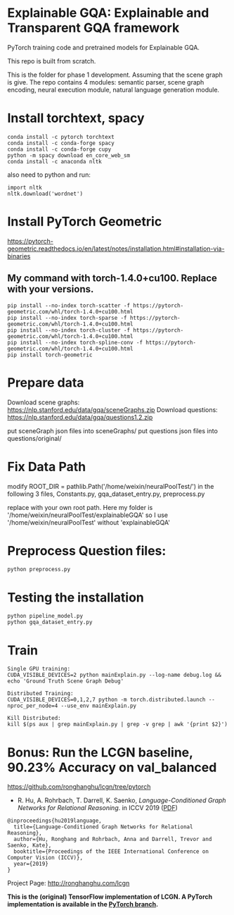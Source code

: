 **Explainable GQA**: Explainable and Transparent GQA framework 
========
PyTorch training code and pretrained models for Explainable GQA. 

This repo is built from scratch. 

This is the folder for phase 1 development. 
Assuming that the scene graph is give. 
The repo contains 4 modules: semantic parser, scene graph encoding, neural execution module, natural language generation module. 



# Install torchtext, spacy
```
conda install -c pytorch torchtext
conda install -c conda-forge spacy
conda install -c conda-forge cupy
python -m spacy download en_core_web_sm
conda install -c anaconda nltk
```
also need to python and run: 


```
import nltk
nltk.download('wordnet')
```

# Install PyTorch Geometric
https://pytorch-geometric.readthedocs.io/en/latest/notes/installation.html#installation-via-binaries


## My command with torch-1.4.0+cu100. Replace with your versions. 
```
pip install --no-index torch-scatter -f https://pytorch-geometric.com/whl/torch-1.4.0+cu100.html
pip install --no-index torch-sparse -f https://pytorch-geometric.com/whl/torch-1.4.0+cu100.html
pip install --no-index torch-cluster -f https://pytorch-geometric.com/whl/torch-1.4.0+cu100.html
pip install --no-index torch-spline-conv -f https://pytorch-geometric.com/whl/torch-1.4.0+cu100.html
pip install torch-geometric
```




# Prepare data

Download scene graphs: https://nlp.stanford.edu/data/gqa/sceneGraphs.zip
Download questions: https://nlp.stanford.edu/data/gqa/questions1.2.zip


put sceneGraph json files into sceneGraphs/
put questions json files into questions/original/ 



# Fix Data Path
modify 
ROOT_DIR = pathlib.Path('/home/weixin/neuralPoolTest/') in the following 3 files, Constants.py, gqa_dataset_entry.py, preprocess.py

replace with your own root path. Here my folder is '/home/weixin/neuralPoolTest/explainableGQA' so I use '/home/weixin/neuralPoolTest' without 'explainableGQA'

# Preprocess Question files:
```
python preprocess.py
```


# Testing the installation
```
python pipeline_model.py 
python gqa_dataset_entry.py 
```



# Train
```
Single GPU training: 
CUDA_VISIBLE_DEVICES=2 python mainExplain.py --log-name debug.log && echo 'Ground Truth Scene Graph Debug'

Distributed Training:
CUDA_VISIBLE_DEVICES=0,1,2,7 python -m torch.distributed.launch --nproc_per_node=4 --use_env mainExplain.py

Kill Distributed:
kill $(ps aux | grep mainExplain.py | grep -v grep | awk '{print $2}')

```


# Bonus: Run the LCGN baseline, 90.23% Accuracy on val_balanced


https://github.com/ronghanghu/lcgn/tree/pytorch


* R. Hu, A. Rohrbach, T. Darrell, K. Saenko, *Language-Conditioned Graph Networks for Relational Reasoning*. in ICCV 2019 ([PDF](https://arxiv.org/pdf/1905.04405.pdf))
```
@inproceedings{hu2019language,
  title={Language-Conditioned Graph Networks for Relational Reasoning},
  author={Hu, Ronghang and Rohrbach, Anna and Darrell, Trevor and Saenko, Kate},
  booktitle={Proceedings of the IEEE International Conference on Computer Vision (ICCV)},
  year={2019}
}
```

Project Page: http://ronghanghu.com/lcgn

**This is the (original) TensorFlow implementation of LCGN. A PyTorch implementation is available in the [PyTorch branch](https://github.com/ronghanghu/lcgn/tree/pytorch).**